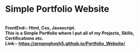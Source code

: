 <b><h1>Simple Portfolio Website</h1><br>
FrontEnd:- Html, Css, Javascript.<br>
This is a Simple Portfolio where I put all of my Projects, Skills, Certifications etc.<br>
Link:- https://arnamghosh5.github.io/Portfolio_Website/</b>
